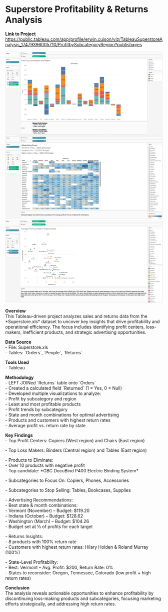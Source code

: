 # Superstore Profitability & Returns Analysis
**Link to Project**
https://public.tableau.com/app/profile/erwin.cuison/viz/TableauSuperstoreAnalysis_17479396005710/ProfitbySubcategoryRegion?publish=yes

![image alt](https://github.com/ejcuison/TripleTen-Projects/blob/0c2d41ed2839e63fe94e5bec3655fa052a3cedfd/SuperStore%20Profitability%20and%20Returns%20Analysis/Profit%20by%20Subcategory%20and%20Region.png)
![image alt](https://github.com/ejcuison/TripleTen-Projects/blob/79e4b8332a7ffc997ef062f953a352ad6212f9f6/SuperStore%20Profitability%20and%20Returns%20Analysis/Advertising%20Focus.png)
![image alt](https://github.com/ejcuison/TripleTen-Projects/blob/0395076180b49a9cfbcd8a915b3e74bd05defee1/SuperStore%20Profitability%20and%20Returns%20Analysis/Avg.%20Profit%20and%20Return%20Rate%20by%20State.png)

**Overview**  
This Tableau-driven project analyzes sales and returns data from the \*Superstore.xls\* dataset to uncover key insights that drive profitability and operational efficiency. The focus includes identifying profit centers, loss-makers, inefficient products, and strategic advertising opportunities.

**Data Source**  
\- File: Superstore.xls  
\- Tables: \`Orders\`, \`People\`, \`Returns\`

**Tools Used**  
\- Tableau

**Methodology**  
\- LEFT JOINed \`Returns\` table onto \`Orders\`  
\- Created a calculated field \`Returned\` (1 \= Yes, 0 \= Null)  
\- Developed multiple visualizations to analyze:  
  \- Profit by subcategory and region  
  \- Least and most profitable products  
  \- Profit trends by subcategory  
  \- State and month combinations for optimal advertising  
  \- Products and customers with highest return rates  
  \- Average profit vs. return rate by state

**Key Findings**  
\- Top Profit Centers: Copiers (West region) and Chairs (East region)  
    
\- Top Loss Makers: Binders (Central region) and Tables (East region)

\- Products to Eliminate:  
  \- Over 10 products with negative profit  
  \- Top candidate: \*GBC DocuBind P400 Electric Binding System\*

\- Subcategories to Focus On: Copiers, Phones, Accessories

\- Subcategories to Stop Selling: Tables, Bookcases, Supplies

\- Advertising Recommendations:  
  \- Best state & month combinations:  
    \- Vermont (November) – Budget: $119.20  
    \- Indiana (October) – Budget: $128.62  
    \- Washington (March) – Budget: $104.26  
  \- Budget set at ⅕ of profits for each target

\- Returns Insights:  
  \- 8 products with 100% return rate  
  \- Customers with highest return rates: Hilary Holden & Roland Murray (100%)

\- State-Level Profitability:  
  \- Best: Vermont – Avg. Profit: $200, Return Rate: 0%  
  \- States to reconsider: Oregon, Tennessee, Colorado (low profit \+ high return rates)

**Conclusion**  
The analysis reveals actionable opportunities to enhance profitability by discontinuing loss-making products and subcategories, focusing marketing efforts strategically, and addressing high return rates.

